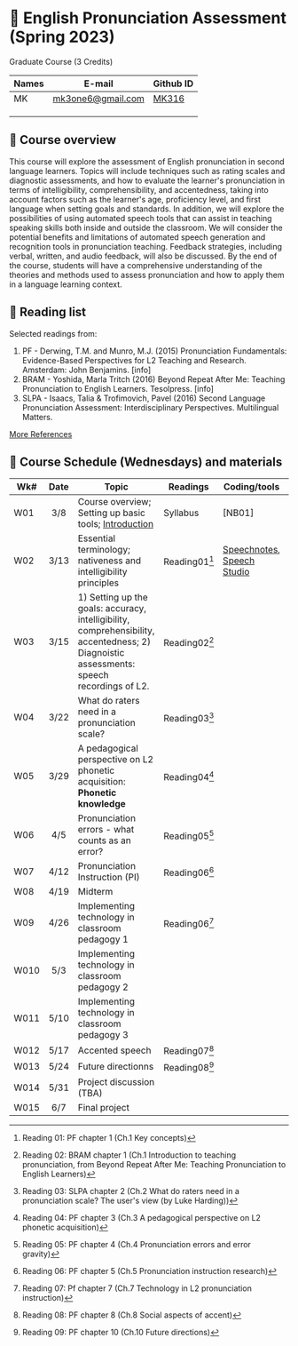# 📕 English Pronunciation Assessment (Spring 2023)
Graduate Course (3 Credits)

|Names|E-mail|Github ID|
|--|--|--|
|MK|mk3one6@gmail.com|[MK316](https://github.com/mk316)|
||||
||||
||||


## 🍃 Course overview
This course will explore the assessment of English pronunciation in second language learners. Topics will include techniques such as rating scales and diagnostic assessments, and how to evaluate the learner's pronunciation in terms of intelligibility, comprehensibility, and accentedness, taking into account factors such as the learner's age, proficiency level, and first language when setting goals and standards. In addition, we will explore the possibilities of using automated speech tools that can assist in teaching speaking skills both inside and outside the classroom.  We will consider the potential benefits and limitations of automated speech generation and recognition tools in pronunciation teaching. Feedback strategies, including verbal, written, and audio feedback, will also be discussed. By the end of the course, students will have a comprehensive understanding of the theories and methods used to assess pronunciation and how to apply them in a language learning context.

## 🍃 Reading list

Selected readings from:

1. PF - Derwing, T.M. and Munro, M.J. (2015) Pronunciation Fundamentals: Evidence-Based Perspectives for L2 Teaching and Research. Amsterdam: John Benjamins. [info]
2. BRAM - Yoshida, Marla Tritch (2016) Beyond Repeat After Me: Teaching Pronunciation to English Learners. Tesolpress. [info]
3. SLPA - Isaacs, Talia & Trofimovich, Pavel (2016) Second Language Pronunciation Assessment: Interdisciplinary Perspectives. Multilingual Matters. 

[More References](https://github.com/MK316/Spring2023/blob/main/EPA/epa_ref.md)   

## 🍃 Course Schedule (Wednesdays) and materials


|Wk#|Date|Topic|Readings|Coding/tools|Assignments|
|--|:--:|--|--|--|--|
|W01|3/8|Course overview; Setting up basic tools; [Introduction](https://github.com/MK316/Spring2023/blob/main/EPA/EPA_W01.md)|Syllabus|[NB01]|Todo|
|W02|3/13|Essential terminology; nativeness and intelligibility principles |Reading01[^1]|[Speechnotes](https://speechnotes.co/), [Speech Studio](https://speech.microsoft.com/portal/pronunciationassessmenttool)||
|W03|3/15|1) Setting up the goals: accuracy, intelligibility, comprehensibility, accentedness; 2) Diagnoistic assessments: speech recordings of L2. |Reading02[^2] ||
|W04|3/22|What do raters need in a pronunciation scale? |Reading03[^3] ||
|W05|3/29|A pedagogical perspective on L2 phonetic acquisition: **Phonetic knowledge** |Reading04[^4] ||
|W06|4/5|Pronunciation errors - what counts as an error? |Reading05[^5] ||
|W07|4/12|Pronunciation Instruction (PI) | Reading06[^6]||
|W08|4/19|Midterm | ||
|W09|4/26|Implementing technology in classroom pedagogy 1 |Reading06[^7] ||
|W010|5/3| Implementing technology in classroom pedagogy 2| ||
|W011|5/10|Implementing technology in classroom pedagogy 3 | ||
|W012|5/17| Accented speech | Reading07[^8] ||
|W013|5/24| Future directionns|Reading08[^9] ||
|W014|5/31| Project discussion (TBA) | ||
|W015|6/7|Final project | ||

[^1]: Reading 01: PF chapter 1 (Ch.1 Key concepts)
[^2]: Reading 02: BRAM chapter 1 (Ch.1 Introduction to teaching pronunciation, from Beyond Repeat After Me: Teaching Pronunciation to English Learners)
[^3]: Reading 03: SLPA chapter 2 (Ch.2 What do raters need in a pronunciation scale? The user's view (by Luke Harding))
[^4]: Reading 04: PF chapter 3 (Ch.3 A pedagogical perspective on L2 phonetic acquisition)
[^5]: Reading 05: PF chapter 4 (Ch.4 Pronunciation errors and error gravity)
[^6]: Reading 06: PF chapter 5 (Ch.5 Pronunciation instruction research)
[^7]: Reading 07: Pf chapter 7 (Ch.7 Technology in L2 pronunciation instruction)
[^8]: Reading 08: PF chapter 8 (Ch.8 Social aspects of accent)
[^9]: Reading 09: PF chapter 10 (Ch.10 Future directions)


